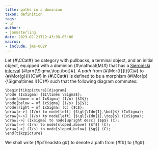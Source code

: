 ```yaml
---
title: paths in a dominion
taxon: definition
tags: 
- uf
author:
- jonmsterling
date: 2023-02-21T12:43:08-05:00
macros: 
- include: jms-002P
---
```


Let {#\CCat#} be category with pullbacks, a terminal object, and an initial object, equipped with a dominion {#\mathcal{M}#} that has a [Sierpiński interval](jms-002P) {#\prn{\Sigma,\top,\bot}#}. A *path* from {#\Mor{f}{I}{C}#} to {#\Mor{g}{I}{C}#} in {#\CCat#} is defined to be a morphism {#\Mor{p}{\Sigma\times I}{C}#} such that the following diagram commutes:

```render-latex
\begin{tikzpicture}[diagram]
\node (IxSigma) {$I\times \Sigma$};
\node[above = of IxSigma] (I/n) {$I$};
\node[below = of IxSigma] (I/s) {$I$};
\node[right = of IxSigma] (C) {$C$};
\draw[>->] (I/n) to node[left] {$\gl{\Idn{I},\bot}$} (IxSigma);
\draw[>->] (I/s) to node[left] {$\gl{\Idn{I},\top}$} (IxSigma);
\draw[->] (IxSigma) to node[upright desc] {$p$} (C);
\draw[->] (I/n) to node[sloped,above] {$f$} (C);
\draw[->] (I/s) to node[sloped,below] {$g$} (C);
\end{tikzpicture}
```

We shall write {#p:f\leadsto g#} to denote a path from {#f#} to {#g#}.
